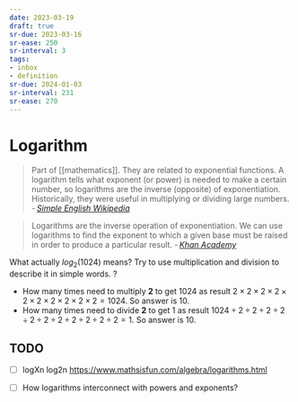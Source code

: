 ```yaml
---
date: 2023-03-19
draft: true
sr-due: 2023-03-16
sr-ease: 250
sr-interval: 3
tags:
- inbox
- definition
sr-due: 2024-01-03
sr-interval: 231
sr-ease: 270
---
```


# Logarithm

> Part of [[mathematics]]. They are related to exponential functions. A
> logarithm tells what exponent (or power) is needed to make a certain number,
> so logarithms are the inverse (opposite) of exponentiation. Historically, they
> were useful in multiplying or dividing large numbers.
> -&thinsp;<cite>[Simple English Wikipedia](https://simple.wikipedia.org/wiki/Logarithm)</cite>

> Logarithms are the inverse operation of exponentiation. We can use logarithms
> to find the exponent to which a given base must be raised in order to produce
> a particular result.
> -&thinsp;<cite>[Khan Academy](https://www.khanacademy.org/math/algebra2/x2ec2f6f830c9fb89:logs/x2ec2f6f830c9fb89:exp-models/a/logarithms-faq)</cite>

What actually $log_{2}(1024)$ means? Try to use multiplication and division to
describe it in simple words.
?
- How many times need to multiply **2** to get 1024 as result
  $2 \times 2 \times 2 \times 2 \times 2 \times 2 \times 2 \times 2 \times 2 \times 2 = 1024$. So answer is 10.
- How many times need to divide **2** to get 1 as result
  $1024 \div 2 \div 2 \div 2 \div 2 \div 2 \div 2 \div 2 \div 2 \div 2 \div 2 \div 2 = 1$. So answer is 10.

## TODO

- [ ] logXn log2n https://www.mathsisfun.com/algebra/logarithms.html
- [ ] How logarithms interconnect with powers and exponents?

